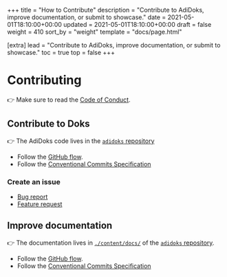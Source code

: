 +++
title = "How to Contribute"
description = "Contribute to AdiDoks, improve documentation, or submit to showcase."
date = 2021-05-01T18:10:00+00:00
updated = 2021-05-01T18:10:00+00:00
draft = false
weight = 410
sort_by = "weight"
template = "docs/page.html"

[extra]
lead = "Contribute to AdiDoks, improve documentation, or submit to showcase."
toc = true
top = false
+++

# Contributing

👉 Make sure to read the [Code of Conduct](./code-of-conduct.md).

## Contribute to Doks

👉 The AdiDoks code lives in the [`adidoks` repository](https://github.com/aaranxu/adidoks)

- Follow the [GitHub flow](https://guides.github.com/introduction/flow/).
- Follow the [Conventional Commits Specification](https://www.conventionalcommits.org/en/v1.0.0/)

### Create an issue

- [Bug report](https://github.com/aaranxu/adidoks/issues/new?template=bug-report---.md)
- [Feature request](https://github.com/aaranxu/adidoks/issues/new?template=feature-request---.md)

## Improve documentation

👉 The documentation lives in [`./content/docs/`](https://github.com/aaranxu/adidoks/tree/master/content/docs)
of the [`adidoks` repository](https://github.com/h-enk/getdoks.org).

- Follow the [GitHub flow](https://guides.github.com/introduction/flow/).
- Follow the [Conventional Commits Specification](https://www.conventionalcommits.org/en/v1.0.0/)
